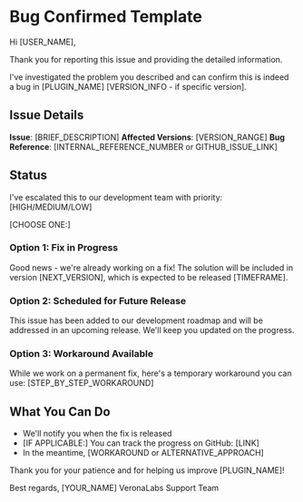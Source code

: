 # Bug Confirmed Template

Hi [USER_NAME],

Thank you for reporting this issue and providing the detailed information.

I've investigated the problem you described and can confirm this is indeed a bug in [PLUGIN_NAME] [VERSION_INFO - if specific version].

## Issue Details
**Issue**: [BRIEF_DESCRIPTION]
**Affected Versions**: [VERSION_RANGE]
**Bug Reference**: [INTERNAL_REFERENCE_NUMBER or GITHUB_ISSUE_LINK]

## Status
I've escalated this to our development team with priority: [HIGH/MEDIUM/LOW]

[CHOOSE ONE:]

### Option 1: Fix in Progress
Good news - we're already working on a fix! The solution will be included in version [NEXT_VERSION], which is expected to be released [TIMEFRAME].

### Option 2: Scheduled for Future Release
This issue has been added to our development roadmap and will be addressed in an upcoming release. We'll keep you updated on the progress.

### Option 3: Workaround Available
While we work on a permanent fix, here's a temporary workaround you can use:
[STEP_BY_STEP_WORKAROUND]

## What You Can Do
- We'll notify you when the fix is released
- [IF APPLICABLE:] You can track the progress on GitHub: [LINK]
- In the meantime, [WORKAROUND or ALTERNATIVE_APPROACH]

Thank you for your patience and for helping us improve [PLUGIN_NAME]!

Best regards,
[YOUR_NAME]
VeronaLabs Support Team
